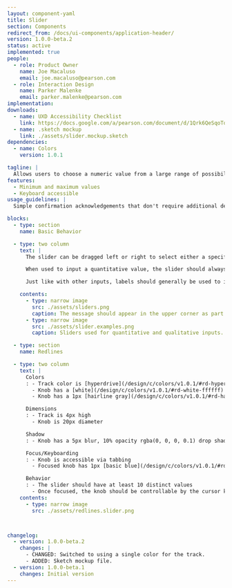 ```yaml
---
layout: component-yaml
title: Slider
section: Components
redirect_from: /docs/ui-components/application-header/
version: 1.0.0-beta.2
status: active
implemented: true
people:
  - role: Product Owner
    name: Joe Macaluso
    email: joe.macaluso@pearson.com
  - role: Interaction Design
    name: Parker Malenke
    email: parker.malenke@pearson.com
implementation:
downloads:
  - name: UXD Accessibility Checklist
    link: https://docs.google.com/a/pearson.com/document/d/1Qrk6QeSqoToRv8V52lNf3RJh1V9zN8blda5M5FsmXyI/edit?usp=sharing
  - name: .sketch mockup
    link: ./assets/slider.mockup.sketch
dependencies:
  - name: Colors
    version: 1.0.1

tagline: |
  Allows users to choose a numeric value from a large range of possibilities.
features:
  - Minimum and maximum values
  - Keyboard accessible
usage_guidelines: |
  Simple confirmation acknowledgements that don't require additional detail should just use a confirmation button. If an error occurs or additional information is needed to clarify then the appropriate alert style may be dynamically presented.

blocks:
  - type: section
    name: Basic Behavior

  - type: two column
    text: |
      The slider can be dragged left or right to select either a specific quantitative value or to indicate a qualitative location on a spectrum.

      When used to input a quantitative value, the slider should always present the exact value selected, either within an input or as a static label. This is not required for qualitative inputs.

      Just like with other inputs, labels should generally be used to indicate the purpose of each slider.

    contents:
      - type: narrow image
        src: ./assets/sliders.png
        caption: The message should appear in the upper corner as part of the normal page load, with no animation.
      - type: narrow image
        src: ./assets/slider.examples.png
        caption: Sliders used for quantitative and qualitative inputs.

  - type: section
    name: Redlines

  - type: two column
    text: |
      Colors
      : - Track color is [hyperdrive](/design/c/colors/v1.0.1/#rd-hyperdrive-0d65a6)
        - Knob has a [white](/design/c/colors/v1.0.1/#rd-white-ffffff) fill
        - Knob has a 1px [hairline gray](/design/c/colors/v1.0.1/#rd-hairline-gray-d0d0d0) border

      Dimensions
      : - Track is 4px high
        - Knob is 20px diameter

      Shadow
      : - Knob has a 5px blur, 10% opacity rgba(0, 0, 0, 0.1) drop shadow

      Focus/Keyboarding
      : - Knob is accessible via tabbing
        - Focused knob has 1px [basic blue](/design/c/colors/v1.0.1/#rd-basic-blue-107aca) border and a 5px [basic blue](/design/c/colors/v1.0.1/#rd-basic-blue-107aca) dropshadow

      Behavior
      : - The slider should have at least 10 distinct values
        - Once focused, the knob should be controllable by the cursor keys
    contents:
      - type: narrow image
        src: ./assets/redlines.slider.png



changelog:
  - version: 1.0.0-beta.2
    changes: |
      - CHANGED: Switched to using a single color for the track.
      - ADDED: Sketch mockup file.
  - version: 1.0.0-beta.1
    changes: Initial version
---
```

